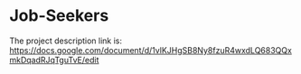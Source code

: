 # Job-Seekers

The project description link is:
https://docs.google.com/document/d/1vlKJHgSB8Ny8fzuR4wxdLQ683QQxmkDqadRJqTguTvE/edit

